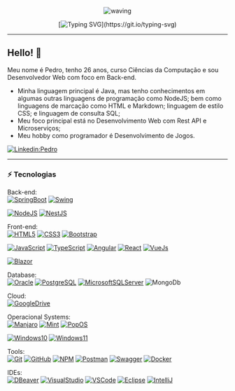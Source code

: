 <div align="center" > 

![waving](https://capsule-render.vercel.app/api?type=waving&height=90&color=gradient)
 
[![Typing SVG](https://readme-typing-svg.demolab.com?font=Dosis&size=60&duration=3000&pause=1000&color=22AE43&background=6DA3FF00&center=true&vCenter=true&random=false&width=550&height=90&lines=Bem-vindo(a)+Visitante!;Meu+nome+%C3%A9+Pedro!;Desenvolvedor+Web!)](https://git.io/typing-svg)
</div>

____

## Hello! 👋

Meu nome é Pedro, tenho 26 anos, curso Ciências da Computação e sou Desenvolvedor Web com foco em Back-end.

* Minha linguagem principal é Java, mas tenho conhecimentos em algumas outras linguagens de programação como NodeJS; bem como linguagens de marcação como HTML e Markdown; linguagem de estilo CSS; e linguagem de consulta SQL;
* Meu foco principal está no Desenvolvimento Web com Rest API e Microserviços;
* Meu hobby como programador é Desenvolvimento de Jogos.

[![Linkedin:Pedro](https://img.shields.io/badge/-Linkedin-blue?style=flat&logo=Linkedin&logoColor=white&link=https://www.linkedin.com/in/ipeeeed/)](https://www.linkedin.com/in/ipeeeed/)

____

### ⚡ Tecnologias

<div>

Back-end: <br>
[![SpringBoot](https://img.shields.io/badge/Spring_Boot-%236DB33F?style=flat&logo=springboot&logoColor=white)](https://docs.spring.io/spring-boot/index.html)
[![Swing](https://img.shields.io/badge/Java_Swing-%231B6AC6?style=flat&logo=smashingmagazine&logoColor=white)](https://docs.oracle.com/javase%2F7%2Fdocs%2Fapi%2F/javax/swing/package-summary.html)

[![NodeJS](https://img.shields.io/badge/NodeJS-%235FA04E?style=flat&logo=nodedotjs&logoColor=white)](https://nodejs.org/en/learn/getting-started/introduction-to-nodejs)
[![NestJS](https://img.shields.io/badge/NestJS-%23E0234E?style=flat&logo=nestjs&logoColor=white)](https://docs.nestjs.com/)
</div>
<div>

Front-end: <br>
[![HTML5](https://img.shields.io/badge/-HTML5-E34F26?style=flat&logo=html5&logoColor=white)](https://devdocs.io/html/)
[![CSS3](https://img.shields.io/badge/-CSS3-1572B6?style=flat&logo=css3)](https://devdocs.io/css/)
[![Bootstrap](https://img.shields.io/badge/Bootstrap-%237952B3?style=flat&logo=bootstrap&logoColor=%23CFA9D9)](https://getbootstrap.com/docs/4.1/getting-started/introduction/)

[![JavaScript](https://img.shields.io/badge/-JavaScript-black?style=flat&logo=javascript)](https://devdocs.io/javascript/)
[![TypeScript](https://img.shields.io/badge/TypeScript-black?style=flat&logo=typescript&logoColor=007ACC)](https://www.typescriptlang.org/docs/)
[![Angular](https://img.shields.io/badge/Angular-black?logo=angular&logoColor=DD0031)](https://v17.angular.io/docs)
[![React](https://img.shields.io/badge/React-black?style=flat&logo=react&logoColor=%2361DAFB)](https://legacy.reactjs.org/docs/getting-started.html)
[![VueJs](https://img.shields.io/badge/VueJs-black?style=flat&logo=vuedotjs&logoColor=%234FC08D)](https://vuejs.org/guide/introduction.html)

[![Blazor](https://img.shields.io/badge/-Blazor-black?style=flat&logo=blazor&logoColor=%23512BD4)](https://dotnet.microsoft.com/en-us/apps/aspnet/web-apps/blazor)
</div>
<div >

Database: <br>
[![Oracle](https://img.shields.io/badge/Oracle-%23F80000?style=flat&logo=oracle&logoColor=white)](https://www.w3schools.com/sql/)
[![PostgreSQL](https://img.shields.io/badge/Postgresql-%234169E1?style=flat&logo=postgresql&logoColor=white)](https://www.w3schools.com/postgresql/index.php)
[![MicrosoftSQLServer](https://img.shields.io/badge/SQLServer-%23CC2927?style=flat&logo=microsoftsqlserver&logoColor=white)](https://www.w3schools.com/sql/)
![MongoDb](https://img.shields.io/badge/MongoDB-black?style=flat&logo=mongodb&logoColor=%2347A248)

</div>
<div>

Cloud: <br>
[![GoogleDrive](https://img.shields.io/badge/Google_Drive-%234285F4?style=flat&logo=googledrive&logoColor=white)](https://www.google.com/intl/pt-br/drive/about.html)
</div>
<div>

Operacional Systems: <br>
[![Manjaro](https://img.shields.io/badge/Manjaro-35BF5C?logo=manjaro&logoColor=white)](https://manjaro.org/)
[![Mint](https://img.shields.io/badge/Mint-87CF3E?logo=linuxmint&logoColor=white)](https://www.linuxmint.com/download.php)
[![PopOS](https://img.shields.io/badge/PopOS-48B9C7?style=flat&logo=popos&logoColor=white)](https://pop.system76.com/)

[![Windows10](https://img.shields.io/badge/Windows_10-%230078D4?style=flat&logo=windowsxp&logoColor=white)](https://www.microsoft.com/pt-br/software-download/windows10%20)
[![Windows11](https://img.shields.io/badge/Windows_11-%230078D4?style=flat&logo=windows11&logoColor=white)](https://www.microsoft.com/pt-br/software-download/windows11)
</div>
<div>

Tools: <br>
[![Git](https://img.shields.io/badge/-Git-black?style=flat&logo=git)](https://git-scm.com/)
[![GitHub](https://img.shields.io/badge/-GitHub-181717?style=flat&logo=github)](https://github.com/)
[![NPM](https://img.shields.io/badge/NPM-%23CB3837?style=flat&logo=npm&logoColor=white)](https://docs.npmjs.com/creating-a-new-npm-user-account)
[![Postman](https://img.shields.io/badge/Postman-%23FF6C37?style=flat&logo=postman&logoColor=black)](https://www.postman.com/)
[![Swagger](https://img.shields.io/badge/Swagger-%2385EA2D?style=flat&logo=swagger&logoColor=black)](https://swagger.io/docs/)
[![Docker](https://img.shields.io/badge/-Docker-2496ED?style=flat&logo=docker&logoColor=white)](https://docs.docker.com/)
</div>
<div>

IDEs: <br>
[![DBeaver](https://img.shields.io/badge/Dbeaver-%236b3e2c?style=flat&logo=dbeaver)](https://dbeaver.com/)
[![VisualStudio](https://img.shields.io/badge/-Visual_Studio-black?style=flat&logo=visualstudio&logoColor=%235C2D91)](https://visualstudio.microsoft.com/pt-br/vs/community/)
[![VSCode](https://img.shields.io/badge/-VSCode-black?style=flat&logo=visualstudiocode&logoColor=%23007ACC)](https://code.visualstudio.com/)
[![Eclipse](https://img.shields.io/badge/-Eclipse-6232a8?style=flat&logo=eclipse&logoColor=white)](https://eclipseide.org/)
[![IntelliJ](https://img.shields.io/badge/-IntelliJ%20IDEA-black?style=flat&logo=intellij-idea&logoColor=white)](https://www.jetbrains.com/pt-br/idea/)
</div>
